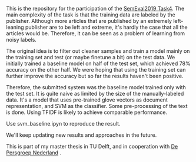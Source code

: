 
This is the repository for the participation of the [SemEval2019 Task4](https://pan.webis.de/semeval19/semeval19-web/).
The main complexity of the task is that the training data are labeled by the publisher. Although more articles that are published by an extremely left-leaning publisher are to be left and extreme, it's hardly the case that all the articles would be. Therefore, it can be seen as a problem of learning from noisy labels. 

The original idea is to filter out cleaner samples and train a model mainly on the training set and test (or maybe finetune a bit) on the test data. We initially trained a baseline model on half of the test set, which achieved 78% accuracy on the other half. We were hoping that using the training set can further improve the accuracy but so far the results haven't been positive. 

Therefore, the submitted system was the baseline model trained only with the test set. It is quite naive as limited by the size of the manually-labeled data. It's a model that uses pre-trained glove vectors as document representation, and SVM as the classifier. Some pre-processing of the text is done. Using TFIDF is likely to achieve comparable performance.

Use svm_baseline.ipyn to reproduce the result. 

We'll keep updating new results and approaches in the future.

This is part of my master thesis in TU Delft, and in cooperation with [De Persgroep Nederland](https://www.persgroep.nl/) .

